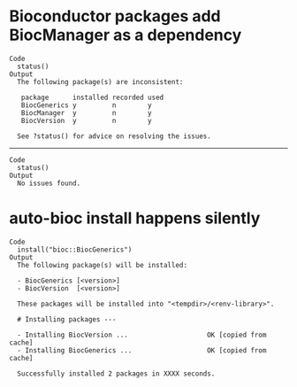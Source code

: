# Bioconductor packages add BiocManager as a dependency

    Code
      status()
    Output
      The following package(s) are inconsistent:
      
       package      installed recorded used
       BiocGenerics y         n        y   
       BiocManager  y         n        y   
       BiocVersion  y         n        y   
      
      See ?status() for advice on resolving the issues.

---

    Code
      status()
    Output
      No issues found.

# auto-bioc install happens silently

    Code
      install("bioc::BiocGenerics")
    Output
      The following package(s) will be installed:
      
      - BiocGenerics [<version>]
      - BiocVersion  [<version>]
      
      These packages will be installed into "<tempdir>/<renv-library>".
      
      # Installing packages ---
      
      - Installing BiocVersion ...                    OK [copied from cache]
      - Installing BiocGenerics ...                   OK [copied from cache]
      
      Successfully installed 2 packages in XXXX seconds.

